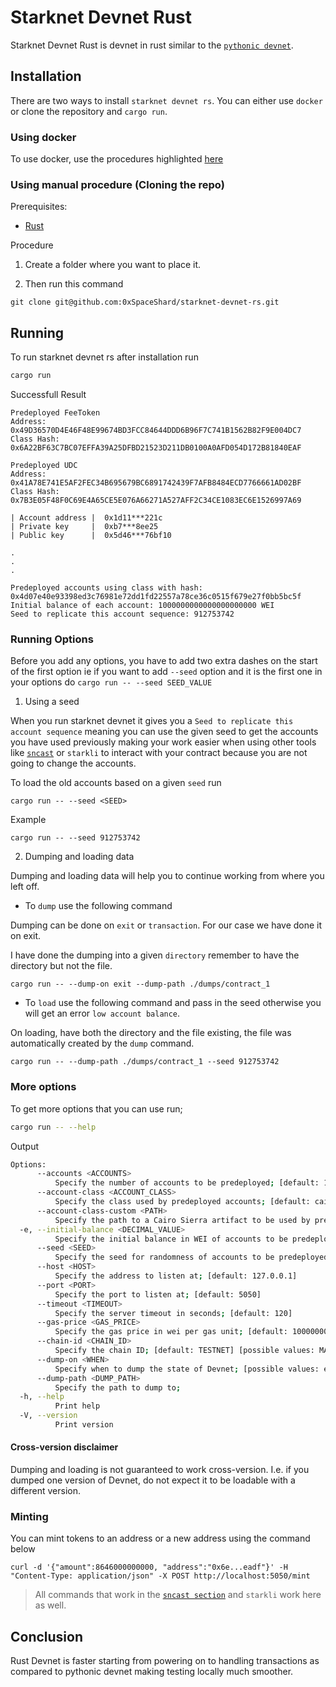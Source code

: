 # Starknet Devnet Rust

Starknet Devnet Rust is devnet in rust similar to the [`pythonic devnet`](https://0xspaceshard.github.io/starknet-devnet/docs/intro).

## Installation

There are two ways to install `starknet devnet rs`. You can either use `docker` or clone the repository and `cargo run`.

### Using docker

To use docker, use the procedures highlighted [here](https://github.com/0xSpaceShard/starknet-devnet-rs#readme)

### Using manual procedure (Cloning the repo)

Prerequisites:

- [Rust](https://www.rust-lang.org/tools/install)

Procedure

1. Create a folder where you want to place it.

2. Then run this command

```shell
git clone git@github.com:0xSpaceShard/starknet-devnet-rs.git
```

## Running

To run starknet devnet rs after installation run

```rust
cargo run
```

Successfull Result

```shell
Predeployed FeeToken
Address: 0x49D36570D4E46F48E99674BD3FCC84644DDD6B96F7C741B1562B82F9E004DC7
Class Hash: 0x6A22BF63C7BC07EFFA39A25DFBD21523D211DB0100A0AFD054D172B81840EAF

Predeployed UDC
Address: 0x41A78E741E5AF2FEC34B695679BC6891742439F7AFB8484ECD7766661AD02BF
Class Hash: 0x7B3E05F48F0C69E4A65CE5E076A66271A527AFF2C34CE1083EC6E1526997A69

| Account address |  0x1d11***221c
| Private key     |  0xb7***8ee25
| Public key      |  0x5d46***76bf10

.
.
.

Predeployed accounts using class with hash: 0x4d07e40e93398ed3c76981e72dd1fd22557a78ce36c0515f679e27f0bb5bc5f
Initial balance of each account: 1000000000000000000000 WEI
Seed to replicate this account sequence: 912753742
```

### Running Options

Before you add any options, you have to add two extra dashes on the start of the first option ie if you want to add `--seed` option and it is the first one in your options do `cargo run -- --seed SEED_VALUE`

1. Using a seed

When you run starknet devnet it gives you a `Seed to replicate this account sequence` meaning you can use the given seed to get the accounts you have used previously making your work easier when using other tools like [`sncast`](https://book.starknet.io/ch02-12-foundry-cast.html) or `starkli` to interact with your contract because you are not going to change the accounts.

To load the old accounts based on a given `seed` run

```shell
cargo run -- --seed <SEED>
```

Example

```shell
cargo run -- --seed 912753742
```

2. Dumping and loading data

Dumping and loading data will help you to continue working from where you left off.

- To `dump` use the following command

Dumping can be done on `exit` or `transaction`. For our case we have done it on exit.

I have done the dumping into a given `directory` remember to have the directory but not the file.

```shell
cargo run -- --dump-on exit --dump-path ./dumps/contract_1
```

- To `load` use the following command and pass in the seed otherwise you will get an error `low account balance`.

On loading, have both the directory and the file existing, the file was automatically created by the `dump` command.

```shell
cargo run -- --dump-path ./dumps/contract_1 --seed 912753742
```

### More options

To get more options that you can use run;

```sh
cargo run -- --help
```

Output

```sh
Options:
      --accounts <ACCOUNTS>
          Specify the number of accounts to be predeployed; [default: 10]
      --account-class <ACCOUNT_CLASS>
          Specify the class used by predeployed accounts; [default: cairo0] [possible values: cairo0, cairo1]
      --account-class-custom <PATH>
          Specify the path to a Cairo Sierra artifact to be used by predeployed accounts;
  -e, --initial-balance <DECIMAL_VALUE>
          Specify the initial balance in WEI of accounts to be predeployed; [default: 1000000000000000000000]
      --seed <SEED>
          Specify the seed for randomness of accounts to be predeployed; if not provided, it is randomly generated
      --host <HOST>
          Specify the address to listen at; [default: 127.0.0.1]
      --port <PORT>
          Specify the port to listen at; [default: 5050]
      --timeout <TIMEOUT>
          Specify the server timeout in seconds; [default: 120]
      --gas-price <GAS_PRICE>
          Specify the gas price in wei per gas unit; [default: 100000000000]
      --chain-id <CHAIN_ID>
          Specify the chain ID; [default: TESTNET] [possible values: MAINNET, TESTNET]
      --dump-on <WHEN>
          Specify when to dump the state of Devnet; [possible values: exit, transaction]
      --dump-path <DUMP_PATH>
          Specify the path to dump to;
  -h, --help
          Print help
  -V, --version
          Print version

```

#### Cross-version disclaimer

Dumping and loading is not guaranteed to work cross-version. I.e. if you dumped one version of Devnet, do not expect it to be loadable with a different version.

### Minting

You can mint tokens to an address or a new address using the command below

```shell
curl -d '{"amount":8646000000000, "address":"0x6e...eadf"}' -H "Content-Type: application/json" -X POST http://localhost:5050/mint
```

> All commands that work in the [`sncast section`](https://book.starknet.io/ch02-12-foundry-cast.html) and `starkli` work here as well.

## Conclusion

Rust Devnet is faster starting from powering on to handling transactions as compared to pythonic devnet making testing locally much smoother.
